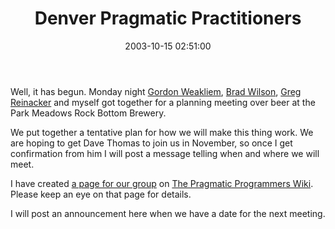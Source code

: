 ﻿---
layout: post
title: "Denver Pragmatic Practitioners"
comments: false
date: 2003-10-15 02:51:00
updated: 2004-05-01 16:42:00
categories:
 - Community
subtext-id: e96dd7d7-bd17-4400-9c89-8428fc98a3f5
alias: /blog/Denver-Pragmatic-Practitioners.aspx
---


Well, it has begun. Monday night [Gordon Weakliem](http://radio.weblogs.com/0106046/), [Brad Wilson](http://dotnetguy.techieswithcats.com/), [Greg Reinacker](http://www.rassoc.com/gregr/weblog/) and myself got together for a planning meeting over beer at the Park Meadows Rock Bottom Brewery.

We put together a tentative plan for how we will make this thing work. We are hoping to get Dave Thomas to join us in November, so once I get confirmation from him I will post a message telling when and where we will meet.

I have created [a page for our group](http://www.pragmaticprogrammer.com/cgi-local/pragprog?DenverPractitioners) on [The Pragmatic Programmers Wiki](http://www.pragmaticprogrammer.com/cgi-local/pragprog?HomePage). Please keep an eye on that page for details.

I will post an announcement here when we have a date for the next meeting.
